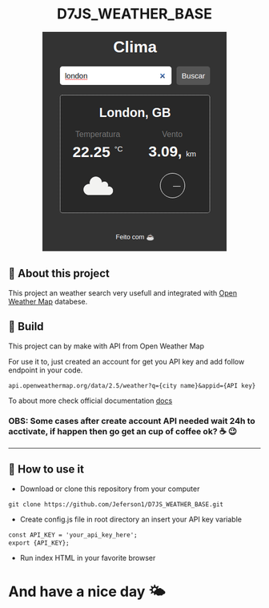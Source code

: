 <h1 align="center">
    D7JS_WEATHER_BASE
</h1>

<p align="center">
    <img src="./assets/images/cover.png">
</p>

## 📝 About this project

This project an weather search very usefull and integrated with [Open Weather Map](https://openweathermap.org/) databese.

## 🔧 Build

This project can by make with API from Open Weather Map

For use it to, just created an account for get you API key and add follow endpoint in your code.

<pre><code>api.openweathermap.org/data/2.5/weather?q={city name}&appid={API key}</code></pre>

To about more check official documentation [docs](https://openweathermap.org/current)

### OBS: Some cases after create account API needed wait 24h to acctivate, if happen then go get an cup of coffee ok? ☕ 😉

---

## 🚀 How to use it

- Download or clone this repository from your computer

<pre><code>git clone https://github.com/Jeferson1/D7JS_WEATHER_BASE.git</code></pre>

- Create config.js file in root directory an insert your API key variable

<pre><code>const API_KEY = 'your_api_key_here';
export {API_KEY};</code></pre>

- Run index HTML in your favorite browser

# And have a nice day 🌤️
